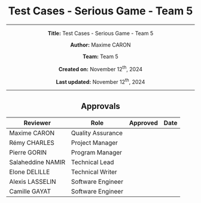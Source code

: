 <div align="center">

# Test Cases - Serious Game - Team 5

---

**Title:** Test Cases - Serious Game - Team 5

**Author:** Maxime CARON

**Team:** Team 5

**Created on:** November 12<sup>th</sup>, 2024

**Last updated:** November 12<sup>th</sup>, 2024

---

## Approvals

| Reviewer          | Role              | Approved | Date |
| ----------------- | ----------------- | -------- | ---- |
| Maxime CARON      | Quality Assurance |          |      |
| Rémy CHARLES      | Project Manager   |          |      |
| Pierre GORIN      | Program Manager   |          |      |
| Salaheddine NAMIR | Technical Lead    |          |      |
| Elone DELILLE     | Technical Writer  |          |      |
| Alexis LASSELIN   | Software Engineer |          |      |
| Camille GAYAT     | Software Engineer |          |      |

</div>